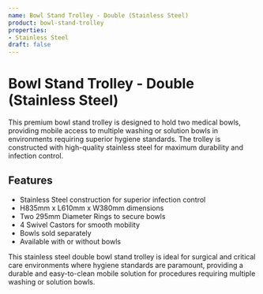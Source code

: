 ```yaml
---
name: Bowl Stand Trolley - Double (Stainless Steel)
product: bowl-stand-trolley
properties:
- Stainless Steel
draft: false
---
```


# Bowl Stand Trolley - Double (Stainless Steel)

This premium bowl stand trolley is designed to hold two medical bowls, providing mobile access to multiple washing or solution bowls in environments requiring superior hygiene standards. The trolley is constructed with high-quality stainless steel for maximum durability and infection control.

## Features

- Stainless Steel construction for superior infection control
- H835mm x L610mm x W380mm dimensions
- Two 295mm Diameter Rings to secure bowls
- 4 Swivel Castors for smooth mobility
- Bowls sold separately
- Available with or without bowls

This stainless steel double bowl stand trolley is ideal for surgical and critical care environments where hygiene standards are paramount, providing a durable and easy-to-clean mobile solution for procedures requiring multiple washing or solution bowls.
